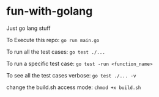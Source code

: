 # fun-with-golang
Just go lang stuff

To Execute this repo:
`go run main.go`

To run all the test cases:
`go test ./...`

To run a specific test case:
`go test -run <function_name>`

To see all the test cases verbose:
`go test ./... -v`

change the build.sh access mode:
`chmod +x build.sh`
